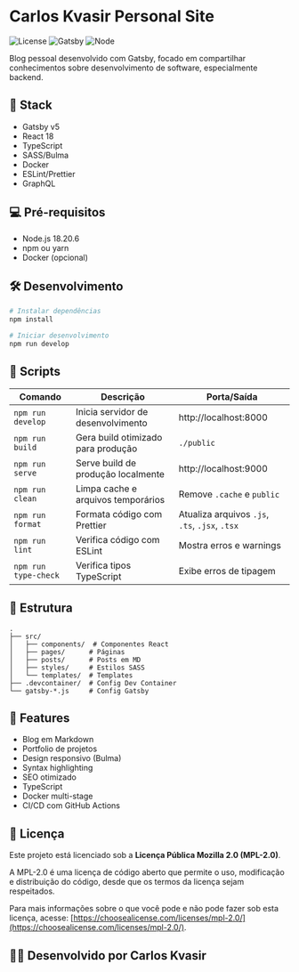 # Carlos Kvasir Personal Site

![License](https://img.shields.io/badge/license-MPL--2.0-blue.svg)
![Gatsby](https://img.shields.io/badge/Gatsby-v5-663399.svg)
![Node](https://img.shields.io/badge/Node-v18.20.6-339933.svg)

Blog pessoal desenvolvido com Gatsby, focado em compartilhar conhecimentos sobre desenvolvimento de software, especialmente backend.

## 🚀 Stack

- Gatsby v5
- React 18
- TypeScript
- SASS/Bulma
- Docker
- ESLint/Prettier
- GraphQL

## 💻 Pré-requisitos

- Node.js 18.20.6
- npm ou yarn
- Docker (opcional)

## 🛠️ Desenvolvimento

```bash
# Instalar dependências
npm install

# Iniciar desenvolvimento
npm run develop
```

## 📜 Scripts

| Comando | Descrição | Porta/Saída |
|---------|-----------|-------------|
| `npm run develop` | Inicia servidor de desenvolvimento | http://localhost:8000 |
| `npm run build` | Gera build otimizado para produção | `./public` |
| `npm run serve` | Serve build de produção localmente | http://localhost:9000 |
| `npm run clean` | Limpa cache e arquivos temporários | Remove `.cache` e `public` |
| `npm run format` | Formata código com Prettier | Atualiza arquivos `.js`, `.ts`, `.jsx`, `.tsx` |
| `npm run lint` | Verifica código com ESLint | Mostra erros e warnings |
| `npm run type-check` | Verifica tipos TypeScript | Exibe erros de tipagem |

## 📁 Estrutura
```
.
├── src/
│   ├── components/  # Componentes React
│   ├── pages/      # Páginas
│   ├── posts/      # Posts em MD
│   ├── styles/     # Estilos SASS
│   └── templates/  # Templates
├── .devcontainer/  # Config Dev Container
└── gatsby-*.js     # Config Gatsby
```

## 🎯 Features
- Blog em Markdown
- Portfolio de projetos
- Design responsivo (Bulma)
- Syntax highlighting
- SEO otimizado
- TypeScript
- Docker multi-stage
- CI/CD com GitHub Actions

## 📝 Licença
Este projeto está licenciado sob a **Licença Pública Mozilla 2.0 (MPL-2.0)**.

A MPL-2.0 é uma licença de código aberto que permite o uso, modificação e distribuição do código, desde que os termos da licença sejam respeitados.

Para mais informações sobre o que você pode e não pode fazer sob esta licença, acesse:
[https://choosealicense.com/licenses/mpl-2.0/](https://choosealicense.com/licenses/mpl-2.0/).

## 👨‍💻 Desenvolvido por Carlos Kvasir
